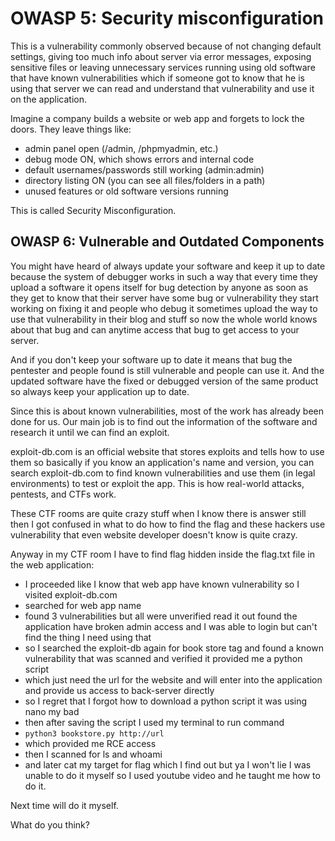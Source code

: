 # OWASP 5: Security misconfiguration 

This is a vulnerability commonly observed because of not changing default settings, giving too much info about server via error messages, exposing sensitive files or leaving unnecessary services running using old software that have known vulnerabilities which if someone got to know that he is using that server we can read and understand that vulnerability and use it on the application.

Imagine a company builds a website or web app and forgets to lock the doors.
They leave things like:
- admin panel open (/admin, /phpmyadmin, etc.)
- debug mode ON, which shows errors and internal code
- default usernames/passwords still working (admin:admin)
- directory listing ON (you can see all files/folders in a path)
- unused features or old software versions running

This is called Security Misconfiguration.

## OWASP 6: Vulnerable and Outdated Components

You might have heard of always update your software and keep it up to date because the system of debugger works in such a way that every time they upload a software it opens itself for bug detection by anyone as soon as they get to know that their server have some bug or vulnerability they start working on fixing it and people who debug it sometimes upload the way to use that vulnerability in their blog and stuff so now the whole world knows about that bug and can anytime access that bug to get access to your server.

And if you don't keep your software up to date it means that bug the pentester and people found is still vulnerable and people can use it. And the updated software have the fixed or debugged version of the same product so always keep your application up to date.

Since this is about known vulnerabilities, most of the work has already been done for us. Our main job is to find out the information of the software and research it until we can find an exploit.

exploit-db.com is an official website that stores exploits and tells how to use them so basically if you know an application's name and version, you can search exploit-db.com to find known vulnerabilities and use them (in legal environments) to test or exploit the app. This is how real-world attacks, pentests, and CTFs work.

These CTF rooms are quite crazy stuff when I know there is answer still then I got confused in what to do how to find the flag and these hackers use vulnerability that even website developer doesn't know is quite crazy.

Anyway in my CTF room I have to find flag hidden inside the flag.txt file in the web application:

- I proceeded like I know that web app have known vulnerability so I visited exploit-db.com
- searched for web app name 
- found 3 vulnerabilities but all were unverified read it out found the application have broken admin access and I was able to login but can't find the thing I need using that 
- so I searched the exploit-db again for book store tag and found a known vulnerability that was scanned and verified it provided me a python script 
- which just need the url for the website and will enter into the application and provide us access to back-server directly 
- so I regret that I forgot how to download a python script it was using nano my bad 
- then after saving the script I used my terminal to run command
- `python3 bookstore.py http://url`
- which provided me RCE access
- then I scanned for ls and whoami
- and later cat my target for flag which I find out but ya I won't lie I was unable to do it myself so I used youtube video and he taught me how to do it.

Next time will do it myself.

What do you think?
